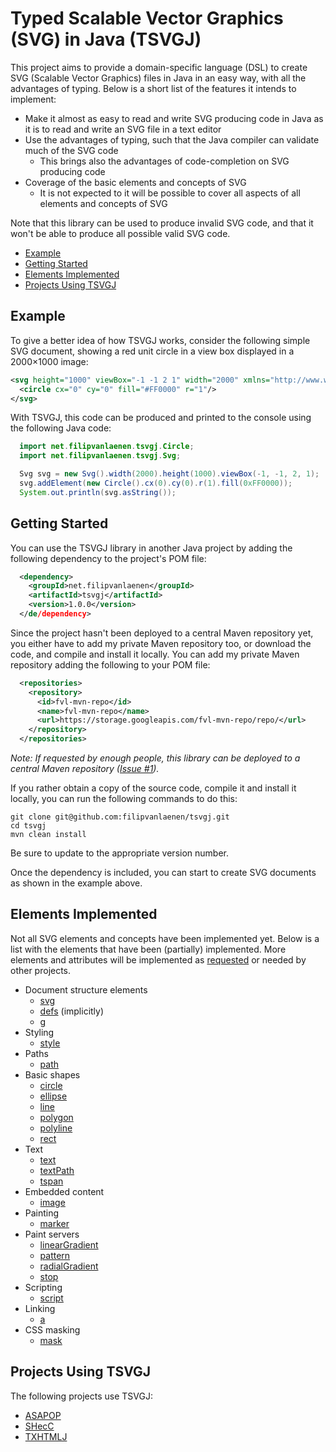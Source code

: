 # Typed Scalable Vector Graphics (SVG) in Java (TSVGJ)

This project aims to provide a domain-specific language (DSL) to create SVG (Scalable Vector Graphics) files in Java in
an easy way, with all the advantages of typing. Below is a short list of the features it intends to implement:

* Make it almost as easy to read and write SVG producing code in Java as it is to read and write an SVG file in a text
  editor
* Use the advantages of typing, such that the Java compiler can validate much of the SVG code
  * This brings also the advantages of code-completion on SVG producing code
* Coverage of the basic elements and concepts of SVG
  * It is not expected to it will be possible to cover all aspects of all elements and concepts of SVG

Note that this library can be used to produce invalid SVG code, and that it won't be able to produce all possible
valid SVG code.

* [Example](#example)
* [Getting Started](#getting-started)
* [Elements Implemented](#elements-implemented)
* [Projects Using TSVGJ](#projects-using-tsvgj)

## Example

To give a better idea of how TSVGJ works, consider the following simple SVG document, showing a red unit circle in a
view box displayed in a 2000×1000 image:

```svg
<svg height="1000" viewBox="-1 -1 2 1" width="2000" xmlns="http://www.w3.org/2000/svg">
  <circle cx="0" cy="0" fill="#FF0000" r="1"/>
</svg>
```

With TSVGJ, this code can be produced and printed to the console using the following Java code:

```java
  import net.filipvanlaenen.tsvgj.Circle;
  import net.filipvanlaenen.tsvgj.Svg;

  Svg svg = new Svg().width(2000).height(1000).viewBox(-1, -1, 2, 1);
  svg.addElement(new Circle().cx(0).cy(0).r(1).fill(0xFF0000));
  System.out.println(svg.asString());
```

## Getting Started

You can use the TSVGJ library in another Java project by adding the following dependency to the project's POM file:

```xml
  <dependency>
    <groupId>net.filipvanlaenen</groupId>
    <artifactId>tsvgj</artifactId>
    <version>1.0.0</version>
  </de/dependency>
```

Since the project hasn't been deployed to a central Maven repository yet, you either have to add my private Maven
repository too, or download the code, and compile and install it locally. You can add my private Maven repository adding
the following to your POM file:

```xml
  <repositories>
    <repository>
      <id>fvl-mvn-repo</id>
      <name>fvl-mvn-repo</name>
      <url>https://storage.googleapis.com/fvl-mvn-repo/repo/</url>
    </repository>
  </repositories>
```

*Note: If requested by enough people, this library can be deployed to a central Maven repository
([Issue #1](https://github.com/filipvanlaenen/tsvgj/issues/1)).*

If you rather obtain a copy of the source code, compile it and install it locally, you can run the following commands to
do this:

```
git clone git@github.com:filipvanlaenen/tsvgj.git
cd tsvgj
mvn clean install
```

Be sure to update to the appropriate version number.

Once the dependency is included, you can start to create SVG documents as shown in the example above.

## Elements Implemented

Not all SVG elements and concepts have been implemented yet. Below is a list with the elements that have been
(partially) implemented. More elements and attributes will be implemented as
[requested](https://github.com/filipvanlaenen/tsvgj/issues) or needed by other projects.

* Document structure elements
  * [svg](https://www.w3.org/TR/SVG/struct.html#SVGElement)
  * [defs](https://www.w3.org/TR/SVG/struct.html#DefsElement) (implicitly)
  * [g](https://www.w3.org/TR/SVG/struct.html#GElement)
* Styling
  * [style](https://www.w3.org/TR/SVG/styling.html#StyleElement)
* Paths
  * [path](https://www.w3.org/TR/SVG/paths.html#PathElement)
* Basic shapes
  * [circle](https://www.w3.org/TR/SVG/shapes.html#CircleElement)
  * [ellipse](https://www.w3.org/TR/SVG/shapes.html#EllipseElement)
  * [line](https://www.w3.org/TR/SVG/shapes.html#LineElement)
  * [polygon](https://www.w3.org/TR/SVG/shapes.html#PolygonElement)
  * [polyline](https://www.w3.org/TR/SVG/shapes.html#PolylineElement)
  * [rect](https://www.w3.org/TR/SVG/shapes.html#RectElement)
* Text
  * [text](https://www.w3.org/TR/SVG/text.html#TextElement)
  * [textPath](https://www.w3.org/TR/SVG/text.html#TextPathElement)
  * [tspan](https://www.w3.org/TR/SVG/text.html#TextElement)
* Embedded content
  * [image](https://www.w3.org/TR/SVG/embedded.html#ImageElement)
* Painting
  * [marker](https://www.w3.org/TR/SVG/painting.html#MarkerElement)
* Paint servers
  * [linearGradient](https://www.w3.org/TR/SVG/pservers.html#LinearGradientElement)
  * [pattern](https://www.w3.org/TR/SVG/pservers.html#Patterns)
  * [radialGradient](https://www.w3.org/TR/SVG/pservers.html#RadialGradientElement)
  * [stop](https://www.w3.org/TR/SVG/pservers.html#StopElement)
* Scripting
  * [script](https://www.w3.org/TR/SVG/interact.html#ScriptElement)
* Linking
  * [a](https://www.w3.org/TR/SVG/linking.html#AElement)
* CSS masking
  * [mask](https://drafts.fxtf.org/css-masking-1/#MaskElement)

## Projects Using TSVGJ

The following projects use TSVGJ:
* [ASAPOP](https://github.com/filipvanlaenen/asapop)
* [SHecC](https://github.com/filipvanlaenen/shecc)
* [TXHTMLJ](https://github.com/filipvanlaenen/txhtmlj)
